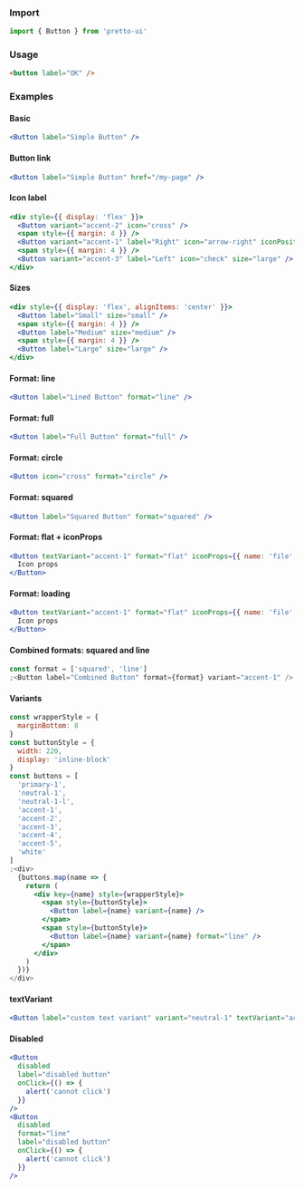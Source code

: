 ### Import

```js static
import { Button } from 'pretto-ui'
```

### Usage

```html
<button label="OK" />
```

### Examples

#### Basic

```jsx
<Button label="Simple Button" />
```

#### Button link

```jsx
<Button label="Simple Button" href="/my-page" />
```

#### Icon label

```jsx
<div style={{ display: 'flex' }}>
  <Button variant="accent-2" icon="cross" />
  <span style={{ margin: 4 }} />
  <Button variant="accent-1" label="Right" icon="arrow-right" iconPosition="right" />
  <span style={{ margin: 4 }} />
  <Button variant="accent-3" label="Left" icon="check" size="large" />
</div>
```

#### Sizes

```jsx
<div style={{ display: 'flex', alignItems: 'center' }}>
  <Button label="Small" size="small" />
  <span style={{ margin: 4 }} />
  <Button label="Medium" size="medium" />
  <span style={{ margin: 4 }} />
  <Button label="Large" size="large" />
</div>
```

#### Format: line

```jsx
<Button label="Lined Button" format="line" />
```

#### Format: full

```jsx
<Button label="Full Button" format="full" />
```

#### Format: circle

```jsx
<Button icon="cross" format="circle" />
```

#### Format: squared

```jsx
<Button label="Squared Button" format="squared" />
```

#### Format: flat + iconProps

```jsx
<Button textVariant="accent-1" format="flat" iconProps={{ name: 'file', variant: 'accent-2' }}>
  Icon props
</Button>
```

#### Format: loading

```jsx
<Button textVariant="accent-1" format="flat" iconProps={{ name: 'file', variant: 'accent-2', loading: true }}>
  Icon props
</Button>
```

#### Combined formats: squared and line

```jsx
const format = ['squared', 'line']
;<Button label="Combined Button" format={format} variant="accent-1" />
```

#### Variants

```jsx
const wrapperStyle = {
  marginBottom: 8
}
const buttonStyle = {
  width: 220,
  display: 'inline-block'
}
const buttons = [
  'primary-1',
  'neutral-1',
  'neutral-1-l',
  'accent-1',
  'accent-2',
  'accent-3',
  'accent-4',
  'accent-5',
  'white'
]
;<div>
  {buttons.map(name => {
    return (
      <div key={name} style={wrapperStyle}>
        <span style={buttonStyle}>
          <Button label={name} variant={name} />
        </span>
        <span style={buttonStyle}>
          <Button label={name} variant={name} format="line" />
        </span>
      </div>
    )
  })}
</div>
```

#### textVariant

```jsx
<Button label="custom text variant" variant="neutral-1" textVariant="accent-1" />
```

#### Disabled

```jsx
<Button
  disabled
  label="disabled button"
  onClick={() => {
    alert('cannot click')
  }}
/>
<Button
  disabled
  format="line"
  label="disabled button"
  onClick={() => {
    alert('cannot click')
  }}
/>
```

